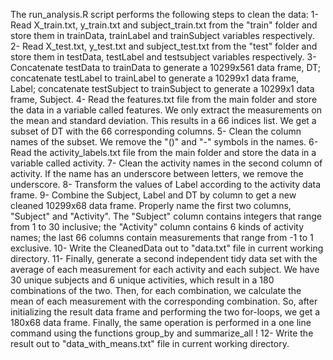 The run_analysis.R script performs the following steps to clean the data:
1- Read X_train.txt, y_train.txt and subject_train.txt from the "train" folder and store them in trainData, trainLabel and trainSubject variables respectively.
2- Read X_test.txt, y_test.txt and subject_test.txt from the "test" folder and store them in testData, testLabel and testsubject variables respectively.
3- Concatenate testData to trainData to generate a 10299x561 data frame, DT; concatenate testLabel to trainLabel to generate a 10299x1 data frame, Label; concatenate testSubject to trainSubject to generate a 10299x1 data frame, Subject.
4- Read the features.txt file from the main folder and store the data in a variable called features. We only extract the measurements on the mean and standard deviation. This results in a 66 indices list. We get a subset of DT with the 66 corresponding columns.
5- Clean the column names of the subset. We remove the "()" and "-" symbols in the names.
6- Read the activity_labels.txt file from the main folder and store the data in a variable called activity.
7- Clean the activity names in the second column of activity.  If the name has an underscore between letters, we remove the underscore.
8- Transform the values of Label according to the activity data frame.
9- Combine the Subject, Label and DT by column to get a new cleaned 10299x68 data frame. Properly name the first two columns, "Subject" and "Activity". The "Subject" column contains integers that range from 1 to 30 inclusive; the "Activity" column contains 6 kinds of activity names; the last 66 columns contain measurements that range from -1 to 1 exclusive.
10- Write the CleanedData out to "data.txt" file in current working directory.
11- Finally, generate a second independent tidy data set with the average of each measurement for each activity and each subject. We have 30 unique subjects and 6 unique activities, which result in a 180 combinations of the two. Then, for each combination, we calculate the mean of each measurement with the corresponding combination. So, after initializing the result data frame and performing the two for-loops, we get a 180x68 data frame. Finally, the same operation is performed in a one line command using the functions group_by and summarize_all !
12- Write the result out to "data_with_means.txt" file in current working directory.
